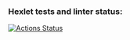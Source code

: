 ### Hexlet tests and linter status:
[![Actions Status](https://github.com/naz882/python-project-lvl2/workflows/hexlet-check/badge.svg)](https://github.com/naz882/python-project-lvl2/actions)